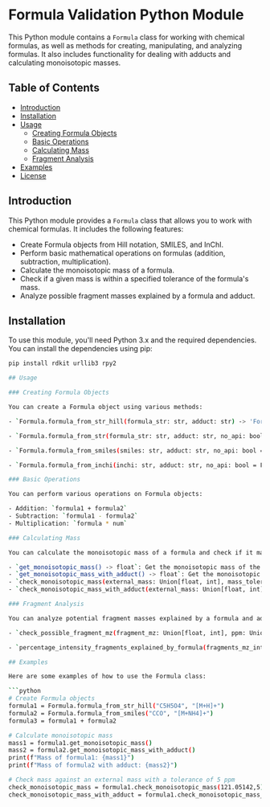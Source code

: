 # Formula Validation Python Module

This Python module contains a `Formula` class for working with chemical formulas, as well as methods for creating, manipulating, and analyzing formulas. It also includes functionality for dealing with adducts and calculating monoisotopic masses.

## Table of Contents

- [Introduction](#introduction)
- [Installation](#installation)
- [Usage](#usage)
  - [Creating Formula Objects](#creating-formula-objects)
  - [Basic Operations](#basic-operations)
  - [Calculating Mass](#calculating-mass)
  - [Fragment Analysis](#fragment-analysis)
- [Examples](#examples)
- [License](#license)

## Introduction

This Python module provides a `Formula` class that allows you to work with chemical formulas. It includes the following features:

- Create Formula objects from Hill notation, SMILES, and InChI.
- Perform basic mathematical operations on formulas (addition, subtraction, multiplication).
- Calculate the monoisotopic mass of a formula.
- Check if a given mass is within a specified tolerance of the formula's mass.
- Analyze possible fragment masses explained by a formula and adduct.

## Installation

To use this module, you'll need Python 3.x and the required dependencies. You can install the dependencies using pip:

```bash
pip install rdkit urllib3 rpy2

## Usage

### Creating Formula Objects

You can create a Formula object using various methods:

- `Formula.formula_from_str_hill(formula_str: str, adduct: str) -> 'Formula'`: Create a Formula object from a chemical formula string in Hill notation.

- `Formula.formula_from_str(formula_str: str, adduct: str, no_api: bool = False) -> 'Formula'`: Create a Formula object from a chemical formula string. You can disable API calls for formula resolution by setting `no_api` to `True`.

- `Formula.formula_from_smiles(smiles: str, adduct: str, no_api: bool = False) -> 'Formula'`: Create a Formula object from a SMILES string representing a molecular structure.

- `Formula.formula_from_inchi(inchi: str, adduct: str, no_api: bool = False) -> 'Formula'`: Create a Formula object from an InChI string representing a molecular structure.

### Basic Operations

You can perform various operations on Formula objects:

- Addition: `formula1 + formula2`
- Subtraction: `formula1 - formula2`
- Multiplication: `formula * num`

### Calculating Mass

You can calculate the monoisotopic mass of a formula and check if it matches an external mass:

- `get_monoisotopic_mass() -> float`: Get the monoisotopic mass of the formula.
- `get_monoisotopic_mass_with_adduct() -> float`: Get the monoisotopic mass of the formula, considering the adduct.
- `check_monoisotopic_mass(external_mass: Union[float, int], mass_tolerance_in_ppm: Union[int, float] = __default_ppm) -> bool`: Check if the monoisotopic mass is within a specified tolerance of an external mass.
- `check_monoisotopic_mass_with_adduct(external_mass: Union[float, int], mass_tolerance_in_ppm: Union[int, float] = __default_ppm) -> bool`: Check if the monoisotopic mass, considering the adduct, is within a specified tolerance of an external mass.

### Fragment Analysis

You can analyze potential fragment masses explained by a formula and adduct:

- `check_possible_fragment_mz(fragment_mz: Union[float, int], ppm: Union[float, int] = __default_ppm) -> bool`: Check if a fragment mass can be explained by the formula and adduct.

- `percentage_intensity_fragments_explained_by_formula(fragments_mz_intensities: Dict[Union[float, int], Union[float, int]], ppm: Union[float, int] = __default_ppm) -> float`: Calculate the percentage of intensity of fragments explained by the formula and adduct.

## Examples

Here are some examples of how to use the Formula class:

```python
# Create Formula objects
formula1 = Formula.formula_from_str_hill("C5H5O4", "[M+H]+")
formula2 = Formula.formula_from_smiles("CCO", "[M+NH4]+")
formula3 = formula1 + formula2

# Calculate monoisotopic mass
mass1 = formula1.get_monoisotopic_mass()
mass2 = formula2.get_monoisotopic_mass_with_adduct()
print(f"Mass of formula1: {mass1}")
print(f"Mass of formula2 with adduct: {mass2}")

# Check mass against an external mass with a tolerance of 5 ppm
check_monoisotopic_mass = formula1.check_monoisotopic_mass(121.05142,5)
check_monoisotopic_mass_with_adduct = formula1.check_monoisotopic_mass_with_adduct(122.05862,5)
